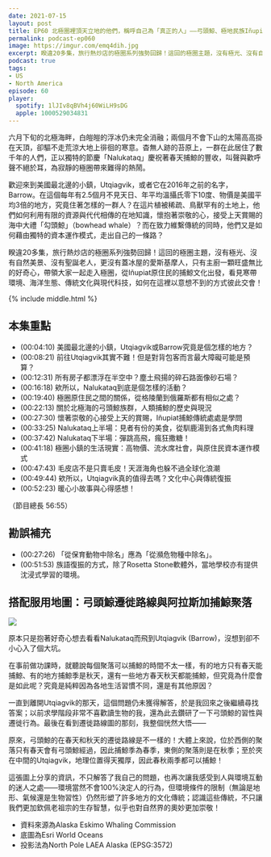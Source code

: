 ```yaml
---
date: 2021-07-15
layout: post
title: EP60 北極圈裡頂天立地的他們，稱呼自己為「真正的人」——弓頭鯨、極地民族Iñupiat與美國最北邊的小鎮
permalink: podcast-ep060
image: https://imgur.com/emq4dih.jpg
excerpt: 睽違20多集，旅行熱炒店的極圈系列強勢回歸！這回的極圈主題，沒有極光、沒有自然美景、沒有聖誕老人，更沒有蓋冰屋的愛斯基摩人，只有主廚一顆旺盛無比的好奇心，帶領大家一起走入極圈，從Iñupiat原住民的捕鯨文化出發，看見寒帶環境、海洋生態、傳統文化與現代科技，如何在這裡以意想不到的方式彼此交會！
podcast: true
tags:
- US
- North America
episode: 60
player:
  spotify: 1lJIv8qBVh4j60WiLH9sDG
  apple: 1000529034831
---
```


六月下旬的北極海畔，白皚皚的浮冰仍未完全消融；兩個月不會下山的太陽高高掛在天頂，卻驅不走荒涼大地上徘徊的寒意。杳無人跡的苔原上，一群在此居住了數千年的人們，正以獨特的節慶「Nalukataq」慶祝著春天捕鯨的豐收，叫聲與歡呼聲不絕於耳，為寂靜的極圈帶來難得的熱鬧。

歡迎來到美國最北邊的小鎮，Utqiagvik，或者它在2016年之前的名字，Barrow。在這個每年有2.5個月不見天日、年平均溫攝氏零下10度、物價是美國平均3倍的地方，究竟住著怎樣的一群人？在這片植被稀疏、鳥獸罕有的土地上，他們如何利用有限的資源與代代相傳的在地知識，懷抱著崇敬的心，接受上天賞賜的海中大禮「勾頭鯨」（bowhead whale）？而在致力維繫傳統的同時，他們又是如何藉由獨特的資本運作模式，走出自己的一條路？

睽違20多集，旅行熱炒店的極圈系列強勢回歸！這回的極圈主題，沒有極光、沒有自然美景、沒有聖誕老人，更沒有蓋冰屋的愛斯基摩人，只有主廚一顆旺盛無比的好奇心，帶領大家一起走入極圈，從Iñupiat原住民的捕鯨文化出發，看見寒帶環境、海洋生態、傳統文化與現代科技，如何在這裡以意想不到的方式彼此交會！

{% include middle.html %}

## 本集重點

* (00:04:10) 美國最北邊的小鎮，Utqiagvik或Barrow究竟是個怎樣的地方？
* (00:08:21) 前往Utqiagvik其實不難！但是對背包客而言最大障礙可能是預算？
* (00:12:31) 所有房子都漂浮在半空中？塵土飛揚的碎石路面像砂石場？
* (00:16:18) 欸所以，Nalukataq到底是個怎樣的活動？
* (00:19:40) 極圈原住民之間的關係，從格陵蘭到俄羅斯都有相似之處？
* (00:22:13) 關於北極海的弓頭鯨族群，人類捕鯨的歷史與現況
* (00:27:30) 懷著崇敬的心接受上天的賞賜，Iñupiat捕鯨傳統處處是學問
* (00:33:25) Nalukataq上半場：見者有份的美食，從馴鹿湯到各式魚肉料理
* (00:37:42) Nalukataq下半場：彈跳高飛，瘋狂撒糖！
* (00:41:18) 極圈小鎮的生活現實：高物價、流水席社會，與原住民資本運作模式
* (00:47:43) 毛皮店不是只賣毛皮！天涯海角也躲不過全球化浪潮
* (00:49:44) 欸所以，Utqiagvik真的值得去嗎？文化中心與傳統復振
* (00:52:23) 暖心小故事與心得感想！

（節目總長 56:55）

## 勘誤補充

* (00:27:26) 「從保育動物中除名」應為「從瀕危物種中除名」。
* (00:51:53) 族語復振的方式，除了Rosetta Stone軟體外，當地學校亦有提供沈浸式學習的環境。

## 搭配服用地圖：弓頭鯨遷徙路線與阿拉斯加捕鯨聚落

![](https://imgur.com/dg9XVEb.jpg)

原本只是抱著好奇心想去看看Nalukataq而飛到Utqiagvik (Barrow)，沒想到卻不小心入了個大坑。

在事前做功課時，就聽說每個聚落可以捕鯨的時間不太一樣，有的地方只有春天能捕鯨、有的地方捕鯨季是秋天，還有一些地方春天秋天都能捕鯨，但究竟為什麼會是如此呢？究竟是純粹因為各地生活習慣不同，還是有其他原因？

一直到離開Utqiagvik的那天，這個問題仍未獲得解答，於是我回來之後繼續尋找答案；以前求學階段非常不喜歡讀生物的我，還為此去鑽研了一下弓頭鯨的習性與遷徙行為。最後在看到遷徙路線圖的那刻，我整個恍然大悟——

原來，弓頭鯨的在春天和秋天的遷徙路線是不一樣的！大體上來說，位於西側的聚落只有春天會有弓頭鯨經過，因此捕鯨季為春季，東側的聚落則是在秋季；至於夾在中間的Utqiagvik，地理位置得天獨厚，因此春秋兩季都可以捕鯨！

這張圖上分享的資訊，不只解答了我自己的問題，也再次讓我感受到人與環境互動的迷人之處——環境當然不會100%決定人的行為，但環境條件的限制（無論是地形、氣候還是生物習性）仍然形塑了許多地方的文化傳統；認識這些傳統，不只讓我們更加欽佩老祖宗的生存智慧，似乎也對自然界的奧妙更加崇敬！

* 資料來源為Alaska Eskimo Whaling Commission
* 底圖為Esri World Oceans
* 投影法為North Pole LAEA Alaska (EPSG:3572)